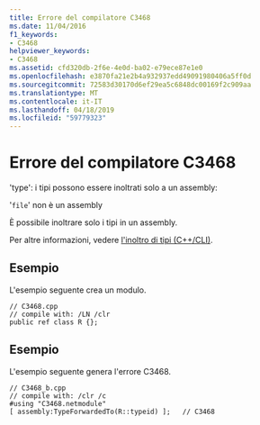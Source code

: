 ```yaml
---
title: Errore del compilatore C3468
ms.date: 11/04/2016
f1_keywords:
- C3468
helpviewer_keywords:
- C3468
ms.assetid: cfd320db-2f6e-4e0d-ba02-e79ece87e1e0
ms.openlocfilehash: e3870fa21e2b4a932937edd49091980406a5ff0d
ms.sourcegitcommit: 72583d30170d6ef29ea5c6848dc00169f2c909aa
ms.translationtype: MT
ms.contentlocale: it-IT
ms.lasthandoff: 04/18/2019
ms.locfileid: "59779323"
---
```

# <a name="compiler-error-c3468"></a>Errore del compilatore C3468

'type': i tipi possono essere inoltrati solo a un assembly:

'`file`' non è un assembly

È possibile inoltrare solo i tipi in un assembly.

Per altre informazioni, vedere [l'inoltro di tipi (C++/CLI)](../../extensions/type-forwarding-cpp-cli.md).

## <a name="example"></a>Esempio

L'esempio seguente crea un modulo.

```
// C3468.cpp
// compile with: /LN /clr
public ref class R {};
```

## <a name="example"></a>Esempio

L'esempio seguente genera l'errore C3468.

```
// C3468_b.cpp
// compile with: /clr /c
#using "C3468.netmodule"
[ assembly:TypeForwardedTo(R::typeid) ];   // C3468
```